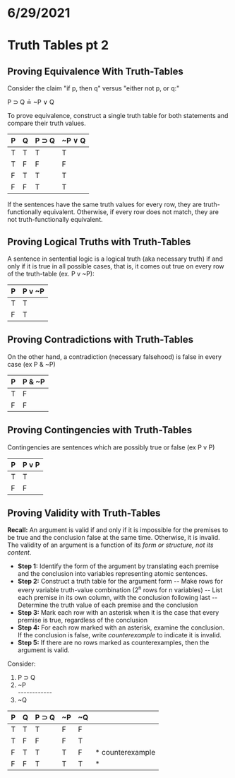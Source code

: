 # 6/29/2021
# Truth Tables pt 2

## Proving Equivalence With Truth-Tables
Consider the claim "if p, then q" versus "either not p, or q:"

P &sup; Q &equest; ~P &or; Q

To prove equivalence, construct a single truth table for both statements and compare their truth values.

|  P  |  Q  | P &sup; Q | ~P &or; Q |
| --- | --- | --------- | --------- |
|  T  |  T  |     T     |     T     |
|  T  |  F  |     F     |     F     |
|  F  |  T  |     T     |     T     |
|  F  |  F  |     T     |     T     |

If the sentences have the same truth values for every row, they are truth-functionally equivalent. Otherwise, if every row does not match, they are not truth-functionally equivalent.

## Proving Logical Truths with Truth-Tables
A sentence in sentential logic is a logical truth (aka necessary truth) if and only if it is true in all possible cases, that is, it comes out true on every row of the truth-table (ex. P v ~P):

|  P  | P v ~P |
| --- | ------ |
|  T  |    T   |
|  F  |    T   |

## Proving Contradictions with Truth-Tables
On the other hand, a contradiction (necessary falsehood) is false in every case (ex P & ~P)

|  P  | P & ~P |
| --- | ------ |
|  T  |    F   |
|  F  |    F   |

## Proving Contingencies with Truth-Tables
Contingencies are sentences which are possibly true or false (ex P v P)

|  P  | P v P |
| --- | ----- |
|  T  |   T   |
|  F  |   F   |

## Proving Validity with Truth-Tables
**Recall:** An argument is valid if and only if it is impossible for the premises to be true and the conclusion false at the same time. Otherwise, it is invalid. The validity of an argument is a function of its *form or structure, not its content*.

- **Step 1:** Identify the form of the argument by translating each premise and the conclusion into variables representing atomic sentences.
- **Step 2:** Construct a truth table for the argument form
-- Make rows for every variable truth-value combination (2<sup>n</sup> rows for n variables)
-- List each premise in its own column, with the conclusion following last
-- Determine the truth value of each premise and the conclusion
- **Step 3:** Mark each row with an asterisk when it is the case that every premise is true, regardless of the conclusion
- **Step 4:** For each row marked with an asterisk, examine the conclusion. If the conclusion is false, write *counterexample* to indicate it is invalid.
- **Step 5:** If there are no rows marked as counterexamples, then the argument is valid.

Consider:  
1) P &sup; Q
2) ~P  
_-_-----------  
3) ~Q

|  P  |  Q  | P &sup; Q | ~P  |  ~Q | |
| --- | --- | --------- | --- | --- | --- |
|  T  |  T  |     T     |  F  |  F  |  |
|  T  |  F  |     F     |  F  |  T  |  |
|  F  |  T  |     T     |  T  |  F  | * counterexample |
|  F  |  F  |     T     |  T  |  T  | *  |